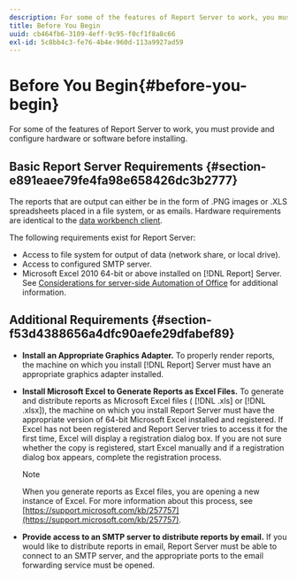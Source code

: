 ```yaml
---
description: For some of the features of Report Server to work, you must provide and configure hardware or software before installing.
title: Before You Begin
uuid: cb464fb6-3109-4eff-9c95-f0cf1f8a8c66
exl-id: 5c8bb4c3-fe76-4b4e-960d-113a9927ad59
---
```

# Before You Begin{#before-you-begin}

For some of the features of Report Server to work, you must provide and configure hardware or software before installing.

## Basic Report Server Requirements {#section-e891eaee79fe4fa98e658426dc3b2777}

The reports that are output can either be in the form of .PNG images or .XLS spreadsheets placed in a file system, or as emails. Hardware requirements are identical to the [data workbench client](https://experienceleague.adobe.com/docs/data-workbench/using/install/c-data-workbench-client-install.html#Data_Workbench_Client_Minimum_System_Requirements).

The following requirements exist for Report Server:

* Access to file system for output of data (network share, or local drive).
* Access to configured SMTP server.
* Microsoft Excel 2010 64-bit or above installed on [!DNL Report] Server. See [Considerations for server-side Automation of Office](https://support.microsoft.com/kb/257757) for additional information.

## Additional Requirements {#section-f53d4388656a4dfc90aefe29dfabef89}

* **Install an Appropriate Graphics Adapter.** To properly render reports, the machine on which you install [!DNL Report] Server must have an appropriate graphics adapter installed.

* **Install Microsoft Excel to Generate Reports as Excel Files.** To generate and distribute reports as Microsoft Excel files ( [!DNL .xls] or [!DNL .xlsx]), the machine on which you install Report Server must have the appropriate version of 64-bit Microsoft Excel installed and registered. If Excel has not been registered and Report Server tries to access it for the first time, Excel will display a registration dialog box. If you are not sure whether the copy is registered, start Excel manually and if a registration dialog box appears, complete the registration process.

  >[!NOTE]
  >
  >When you generate reports as Excel files, you are opening a new instance of Excel. For more information about this process, see [https://support.microsoft.com/kb/257757](https://support.microsoft.com/kb/257757).

* **Provide access to an SMTP server to distribute reports by email.** If you would like to distribute reports in email, Report Server must be able to connect to an SMTP server, and the appropriate ports to the email forwarding service must be opened.
